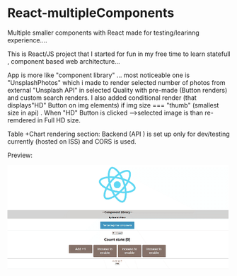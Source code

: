 # React-multipleComponents
Multiple smaller components with React made for testing/learinng experience....

This is React/JS project that I started for fun in my free time to learn statefull , component based web architecture... 

App is more like "component library" ... most noticeable one is "UnsplashPhotos" which i made to render selected number of photos from external  "Unsplash API" in selected Quality with pre-made (Button renders) and custom search renders. 
I also added conditional render (that displays"HD"  Button on img elements) if img size === "thumb" (smallest size in api) . 
When "HD" Button is clicked -->selected image is than re-remdered in Full HD size.

Table +Chart rendering section:
Backend (API ) is set up only for dev/testing currently (hosted on ISS) and CORS is used.

Preview:

![alt-text](https://github.com/dommyrock/React-multipleComponents/blob/master/chrome-capture-graphs.gif)
